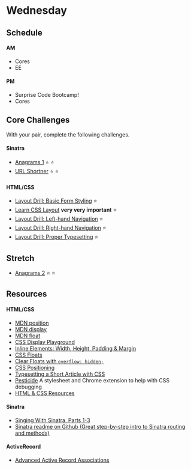 # Wednesday

## Schedule

#### AM
- Cores
- EE

#### PM
- Surprise Code Bootcamp!
- Cores

## Core Challenges
With your pair, complete the following challenges.

#### Sinatra
- [Anagrams 1](../../../../anagram-server-1-the-basics-challenge)
:star: :star:
- [URL Shortner](../../../../sinatra-url-shortener-challenge)
:star: :star:

#### HTML/CSS
- [Layout Drill: Basic Form
Styling](../../../../layout-drill-basic-form-styling-challenge)
:star:
- [Learn CSS Layout](http://learnlayout.com) **very very important**
:star:
- [Layout Drill: Left-hand
Navigation](../../../../layout-drill-left-hand-navigation-challenge)
:star:
- [Layout Drill: Right-hand
Navigation](../../../../layout-drill-right-hand-navigation-challenge)
:star:
- [Layout Drill: Proper
Typesetting](../../../../layout-drill-proper-typesetting-challenge)
:star:

## Stretch
- [Anagrams
2](../../../../anagram-server-2-ludicrous-speed-challenge) :star:
:star:

## Resources

#### HTML/CSS
- [MDN position](https://developer.mozilla.org/en-US/docs/Web/CSS/position)
- [MDN display](https://developer.mozilla.org/en-US/docs/Web/CSS/display)
- [MDN float](https://developer.mozilla.org/en-US/docs/Web/CSS/float)
- [CSS Display Playground](http://quirksmode.org/css/css2/display.html#link9)
- [Inline Elements: Width, Height, Padding & Margin](http://www.maxdesign.com.au/articles/inline/)
- [CSS Floats](http://alistapart.com/article/css-floats-101)
- [Clear Floats with `overflow: hidden;`](http://colinaarts.com/articles/the-magic-of-overflow-hidden/)
- [CSS Positioning](http://alistapart.com/article/css-positioning-101)
- [Typesetting a Short Article with CSS](https://medium.com/designed-thought/99033116fe92)
- [Pesticide](http://pesticide.io/) A stylesheet and Chrome extension to help with CSS debugging
- [HTML & CSS Resources](https://gist.github.com/jenmyers/a6bb9ea6233c6c5a9edb)

#### Sinatra
- [Singing With Sinatra, Parts 1-3](http://net.tutsplus.com/tutorials/ruby/singing-with-sinatra/)
- [Sinatra readme on Github (Great step-by-step intro to Sinatra routing and methods)](https://github.com/sinatra/sinatra)

#### ActiveRecord
* [Advanced Active Record Associations](http://www.theodinproject.com/ruby-on-rails/active-record-associations)
